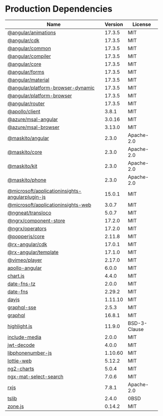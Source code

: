 # Production Dependencies

  | Name | Version | License |
  | ---- | ------- | ------- |
  | [@angular/animations](https://github.com/angular/angular) | 17.3.5 | MIT |
| [@angular/cdk](https://github.com/angular/components) | 17.3.5 | MIT |
| [@angular/common](https://github.com/angular/angular) | 17.3.5 | MIT |
| [@angular/compiler](https://github.com/angular/angular) | 17.3.5 | MIT |
| [@angular/core](https://github.com/angular/angular) | 17.3.5 | MIT |
| [@angular/forms](https://github.com/angular/angular) | 17.3.5 | MIT |
| [@angular/material](https://github.com/angular/components) | 17.3.5 | MIT |
| [@angular/platform-browser-dynamic](https://github.com/angular/angular) | 17.3.5 | MIT |
| [@angular/platform-browser](https://github.com/angular/angular) | 17.3.5 | MIT |
| [@angular/router](https://github.com/angular/angular) | 17.3.5 | MIT |
| [@apollo/client](https://github.com/apollographql/apollo-client) | 3.8.1 | MIT |
| [@azure/msal-angular](https://github.com/AzureAD/microsoft-authentication-library-for-js) | 3.0.16 | MIT |
| [@azure/msal-browser](https://github.com/AzureAD/microsoft-authentication-library-for-js) | 3.13.0 | MIT |
| [@maskito/angular](https://github.com/taiga-family/maskito) | 2.3.0 | Apache-2.0 |
| [@maskito/core](https://github.com/taiga-family/maskito) | 2.3.0 | Apache-2.0 |
| [@maskito/kit](https://github.com/taiga-family/maskito) | 2.3.0 | Apache-2.0 |
| [@maskito/phone](https://github.com/taiga-family/maskito) | 2.3.0 | Apache-2.0 |
| [@microsoft/applicationinsights-angularplugin-js](https://github.com/microsoft/applicationinsights-angularplugin-js) | 15.0.1 | MIT |
| [@microsoft/applicationinsights-web](https://github.com/microsoft/ApplicationInsights-JS) | 3.0.7 | MIT |
| [@ngneat/transloco](https://github.com/ngneat/transloco) | 5.0.7 | MIT |
| [@ngrx/component-store](https://github.com/ngrx/platform) | 17.2.0 | MIT |
| [@ngrx/operators](https://github.com/ngrx/platform) | 17.2.0 | MIT |
| [@popperjs/core](https://github.com/popperjs/popper-core) | 2.11.8 | MIT |
| [@rx-angular/cdk](https://github.com/rx-angular/rx-angular) | 17.0.1 | MIT |
| [@rx-angular/template](https://github.com/rx-angular/rx-angular) | 17.1.0 | MIT |
| [@vimeo/player](https://github.com/vimeo/player.js) | 2.17.0 | MIT |
| [apollo-angular](https://github.com/kamilkisiela/apollo-angular) | 6.0.0 | MIT |
| [chart.js](https://github.com/chartjs/Chart.js) | 4.4.0 | MIT |
| [date-fns-tz](https://github.com/marnusw/date-fns-tz) | 2.0.0 | MIT |
| [date-fns](https://github.com/date-fns/date-fns) | 2.29.2 | MIT |
| [dayjs](https://github.com/iamkun/dayjs) | 1.11.10 | MIT |
| [graphql-sse](https://github.com/enisdenjo/graphql-sse) | 2.5.3 | MIT |
| [graphql](https://github.com/graphql/graphql-js) | 16.8.1 | MIT |
| [highlight.js](https://github.com/highlightjs/highlight.js) | 11.9.0 | BSD-3-Clause |
| [include-media](https://github.com/eduardoboucas/include-media) | 2.0.0 | MIT |
| [jwt-decode](https://github.com/auth0/jwt-decode) | 4.0.0 | MIT |
| [libphonenumber-js](git+https://gitlab.com/catamphetamine/libphonenumber-js) | 1.10.60 | MIT |
| [lottie-web](https://github.com/airbnb/lottie-web) | 5.12.2 | MIT |
| [ng2-charts](https://github.com/valor-software/ng2-charts) | 5.0.4 | MIT |
| [ngx-mat-select-search](https://github.com/bithost-gmbh/ngx-mat-select-search) | 7.0.6 | MIT |
| [rxjs](https://github.com/reactivex/rxjs) | 7.8.1 | Apache-2.0 |
| [tslib](https://github.com/Microsoft/tslib) | 2.4.0 | 0BSD |
| [zone.js](https://github.com/angular/angular) | 0.14.2 | MIT |
